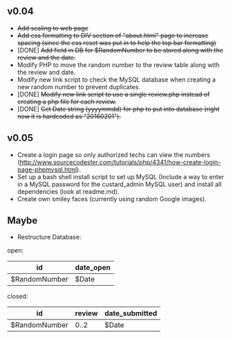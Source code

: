 v0.04
-----

 - ~~Add scaling to web page~~
 - ~~Add css formatting to DIV section of "about.html" page to increase spacing (since the css reset was put in to help the top bar formatting)~~
 - [DONE] ~~Add field in DB for $RandomNumber to be stored along with the review and the date.~~
 - Modify PHP to move the random number to the review table along with the review and date.
 - Modify new link script to check the MySQL database when creating a new random number to prevent duplicates.
 - [DONE] ~~Modify new link script to use a single review.php instead of creating a php file for each review.~~
 - [DONE] ~~Get Date string (yyyymmdd) for php to put into database (right now it is hardcoded as "20160201").~~

v0.05
-----

 - Create a login page so only authorized techs can view the numbers (http://www.sourcecodester.com/tutorials/php/4341/how-create-login-page-phpmysql.html).
 - Set up a bash shell install script to set up MySQL (Include a way to enter in a MySQL password for the custard_admin MySQL user) and install all dependencies (look at readme.md).
 - Create own smiley faces (currently using random Google images).
 
 Maybe
 -----
  - Restructure Database:

open:

id | date_open
--- | ---
$RandomNumber | $Date

closed:

id | review | date_submitted
--- | --- | ---
$RandomNumber | 0..2 | $Date
